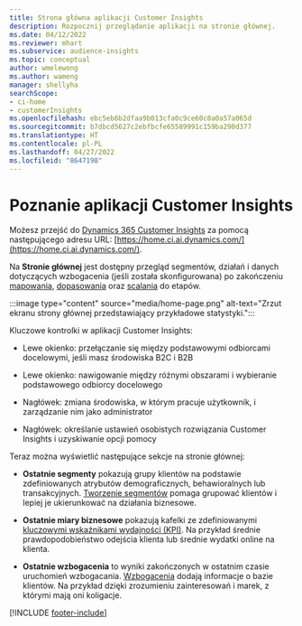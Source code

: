 ```yaml
---
title: Strona główna aplikacji Customer Insights
description: Rozpocznij przeglądanie aplikacji na stronie głównej.
ms.date: 04/12/2022
ms.reviewer: mhart
ms.subservice: audience-insights
ms.topic: conceptual
author: wmelewong
ms.author: wameng
manager: shellyha
searchScope:
- ci-home
- customerInsights
ms.openlocfilehash: ebc5eb6b2dfaa9b013cfa0c9ce60c8a0a57a065d
ms.sourcegitcommit: b7dbcd5627c2ebfbcfe65589991c159ba290d377
ms.translationtype: HT
ms.contentlocale: pl-PL
ms.lasthandoff: 04/27/2022
ms.locfileid: "8647198"
---
```

# <a name="explore-customer-insights"></a>Poznanie aplikacji Customer Insights

Możesz przejść do [Dynamics 365 Customer Insights](https://home.ci.ai.dynamics.com/) za pomocą następującego adresu URL: [https://home.ci.ai.dynamics.com/](https://home.ci.ai.dynamics.com/).

Na **Stronie głównej** jest dostępny przegląd segmentów, działań i danych dotyczących wzbogacenia (jeśli została skonfigurowana) po zakończeniu [mapowania](map-entities.md), [dopasowania](match-entities.md) oraz [scalania](merge-entities.md) do etapów.

:::image type="content" source="media/home-page.png" alt-text="Zrzut ekranu strony głównej przedstawiający przykładowe statystyki.":::

Kluczowe kontrolki w aplikacji Customer Insights:

- Lewe okienko: przełączanie się między podstawowymi odbiorcami docelowymi, jeśli masz środowiska B2C i B2B

- Lewe okienko: nawigowanie między różnymi obszarami i wybieranie podstawowego odbiorcy docelowego

- Nagłówek: zmiana środowiska, w którym pracuje użytkownik, i zarządzanie nim jako administrator

- Nagłówek: określanie ustawień osobistych rozwiązania Customer Insights i uzyskiwanie opcji pomocy

Teraz można wyświetlić następujące sekcje na stronie głównej:

- **Ostatnie segmenty** pokazują grupy klientów na podstawie zdefiniowanych atrybutów demograficznych, behawioralnych lub transakcyjnych. [Tworzenie segmentów](segments.md) pomaga grupować klientów i lepiej je ukierunkować na działania biznesowe.

- **Ostatnie miary biznesowe** pokazują kafelki ze zdefiniowanymi [kluczowymi wskaźnikami wydajności (KPI)](measures.md). Na przykład średnie prawdopodobieństwo odejścia klienta lub średnie wydatki online na klienta.

- **Ostatnie wzbogacenia** to wyniki zakończonych w ostatnim czasie uruchomień wzbogacania. [Wzbogacenia](enrichment-hub.md) dodają informacje o bazie klientów. Na przykład dzięki zrozumieniu zainteresowań i marek, z którymi mają oni koligacje.


[!INCLUDE [footer-include](includes/footer-banner.md)]
